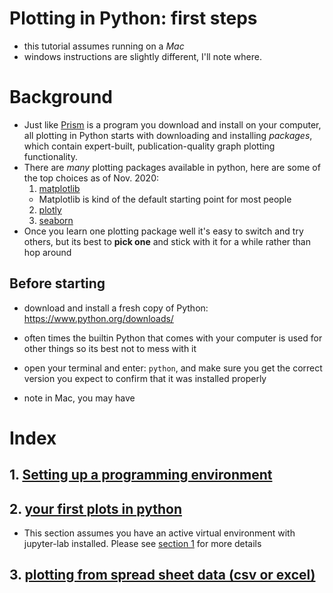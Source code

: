 # Plotting in Python: first steps
- this tutorial assumes running on a *Mac*
- windows instructions are slightly different, I'll note where.
# Background

- Just like [Prism](https://www.graphpad.com/scientific-software/prism/) is a program you download and install on your computer, all plotting in Python starts with downloading and installing *packages*, which contain expert-built, publication-quality graph plotting functionality.
- There are *many* plotting packages available in python, here are some of the top choices as of Nov. 2020:
  1. [matplotlib](https://matplotlib.org/tutorials/introductory/pyplot.html)
    - Matplotlib is kind of the default starting point for most people
  2. [plotly](https://plotly.com/python/getting-started/)
  3. [seaborn](https://seaborn.pydata.org/tutorial/function_overview.html)
- Once you learn one plotting package well it's easy to switch and try others, but its best to **pick one** and stick with it for a while rather than hop around

## Before starting
- download and install a fresh copy of Python: https://www.python.org/downloads/
- often times the builtin Python that comes with your computer is used for other things so its best not to mess with it
- open your terminal and enter: `python`, and make sure you get the correct version you expect to confirm that it was installed properly

- note in Mac, you may have
# Index
## 1. [Setting up a programming environment](programming_environments.md)
## 2. [your first plots in python](01_plotting.ipynb)
 - This section assumes you have an active virtual environment with jupyter-lab installed. Please see [section 1](programming_environments.md) for more details
## 3. [plotting from spread sheet data (csv or excel)](02_plotting_from_spreadsheets.ipynb)